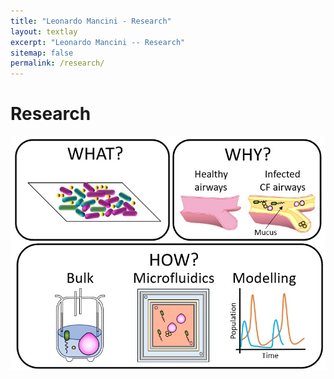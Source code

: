 ```yaml
---
title: "Leonardo Mancini - Research"
layout: textlay
excerpt: "Leonardo Mancini -- Research"
sitemap: false
permalink: /research/
---
```


# Research


<img src="https://github.com/mlaenoc/leonardomancini/blob/gh-pages/images/ResearchHerchelSmith_summarypic.jpg?raw=true" />
